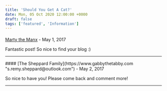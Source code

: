 ```yaml
---
title: 'Should You Get A Cat?'
date: Mon, 05 Oct 2020 12:00:00 +0000
draft: false
tags: ['featured', 'Information']
---
```



#### 
[Marty the Manx]( "breck1986@hotmail.com") - <time datetime="2017-05-01 07:04:22">May 1, 2017</time>

Fantastic post! So nice to find your blog :)
<hr />
#### 
[The Sheppard Family](https://www.gabbythetabby.com "s.remy.sheppard@outlook.com") - <time datetime="2017-05-02 04:18:46">May 2, 2017</time>

So nice to have you! Please come back and comment more!
<hr />

